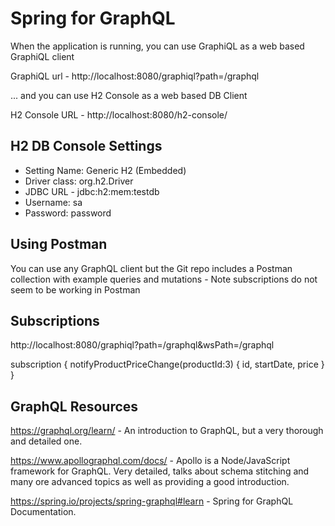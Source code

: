 # Spring for GraphQL

When the application is running, you can use GraphiQL as a web based GraphiQL client

GraphiQL url - http://localhost:8080/graphiql?path=/graphql

... and you can use H2 Console as a web based DB Client

H2 Console URL - http://localhost:8080/h2-console/

## H2 DB Console Settings

* Setting Name: Generic H2 (Embedded)
* Driver class: org.h2.Driver
* JDBC URL - jdbc:h2:mem:testdb
* Username: sa
* Password: password

## Using Postman

You can use any GraphQL client but the Git repo includes a Postman collection with
example queries and mutations - Note subscriptions do not seem to be working in Postman

## Subscriptions

http://localhost:8080/graphiql?path=/graphql&wsPath=/graphql

subscription {
    notifyProductPriceChange(productId:3) {
        id,
        startDate,
        price
    }
}

## GraphQL Resources

https://graphql.org/learn/ - An introduction to GraphQL, but a very thorough and detailed one.

https://www.apollographql.com/docs/ - Apollo is a Node/JavaScript framework for GraphQL. Very detailed, talks about schema stitching and many ore advanced topics as well as providing a good introduction.

https://spring.io/projects/spring-graphql#learn - Spring for GraphQL Documentation.